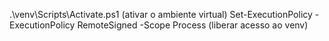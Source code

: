 .\venv\Scripts\Activate.ps1 (ativar o ambiente virtual)
Set-ExecutionPolicy -ExecutionPolicy RemoteSigned -Scope Process (liberar acesso ao venv)
